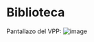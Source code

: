 # Biblioteca

Pantallazo del VPP: 
![image](https://github.com/oruava/Biblioteca/assets/137134833/41a82f58-48e4-455a-ba9f-96bc38b8ac45)
